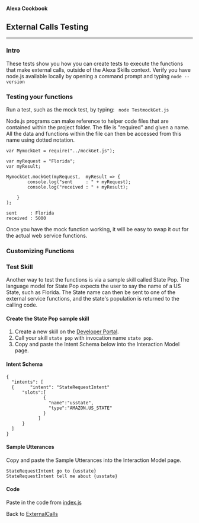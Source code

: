 #### Alexa Cookbook
## External Calls Testing <a id="title"></a>
<hr />

### Intro
These tests show you how you can create tests to execute the functions that make external calls, outside of the Alexa Skills context.
Verify you have node.js available locally by opening a command prompt and typing ```node --version```

### Testing your functions
Run a test, such as the mock test, by typing:
``` node TestmockGet.js```

Node.js programs can make reference to helper code files that are contained within the project folder.
The file is "required" and given a name.  All the data and functions within the file can then be accessed from this name using dotted notation.

```
var MymockGet = require("../mockGet.js");

var myRequest = "Florida";
var myResult;

MymockGet.mockGet(myRequest,  myResult => {
        console.log("sent     : " + myRequest);
        console.log("received : " + myResult);

    }
);

```

```
sent     : Florida
received : 5000
```

Once you have the mock function working, it will be easy to swap it out for the actual web service functions.

### Customizing Functions



### Test Skill

Another way to test the functions is via a sample skill called State Pop.
The language model for State Pop expects the user to say the name of a US State, such as Florida.
The State name can then be sent to one of the external service functions, and the state's population is returned to the calling code.


#### Create the State Pop sample skill

1. Create a new skill on the [Developer Portal](https://developer.amazon.com/edw/home.html#/skills/list).
1. Call your skill ```state pop``` with invocation name ```state pop```.
1. Copy and paste the Intent Schema below into the Interaction Model page.

#### Intent Schema

```
{
  "intents": [
  {      "intent": "StateRequestIntent"
      "slots":[
              {
                "name":"usstate",
                "type":"AMAZON.US_STATE"
              }
            ]
      }
  ]
}
```

#### Sample Utterances
Copy and paste the Sample Utterances into the Interaction Model page.
```
StateRequestIntent go to {usstate}
StateRequestIntent tell me about {usstate}

```

#### Code
Paste in the code from [index.js](index.js)


Back to [ExternalCalls](../README.md#title)